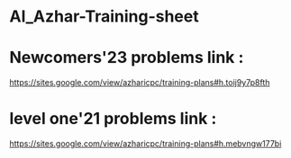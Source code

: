 ﻿# Al_Azhar-Training-sheet
# Newcomers'23 problems link : 
https://sites.google.com/view/azharicpc/training-plans#h.toij9y7p8fth
# level one'21 problems link : 
https://sites.google.com/view/azharicpc/training-plans#h.mebvngw177bi
